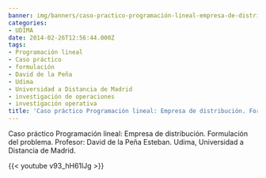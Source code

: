 ```yaml
---
banner: img/banners/caso-practico-programación-lineal-empresa-de-distribucion-formulacion-del-problema.jpg
categories:
- UDIMA
date: 2014-02-26T12:56:44.000Z
tags:
- Programación lineal
- Caso práctico
- formulación
- David de la Peña
- Udima
- Universidad a Distancia de Madrid
- investigación de operaciones
- investigación operativa
title: 'Caso práctico Programación lineal: Empresa de distribución. Formulación del problema.'
---
```


Caso práctico Programación lineal: Empresa de distribución. Formulación del problema.
Profesor: David de la Peña Esteban.
Udima, Universidad a Distancia de Madrid.

{{< youtube v93_hH61lJg >}}
